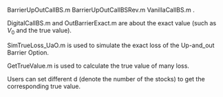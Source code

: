 BarrierUpOutCallBS.m BarrierUpOutCallBSRev.m VanillaCallBS.m .

DigitalCallBS.m and OutBarrierExact.m are about the exact value (such as $V_0$ and the true value).

SimTrueLoss_UaO.m is used to simulate the exact loss of the Up-and_out Barrier Option.

GetTrueValue.m is used to calculate the true value of many loss.

Users can set different d (denote the number of the stocks) to get the corresponding true value.